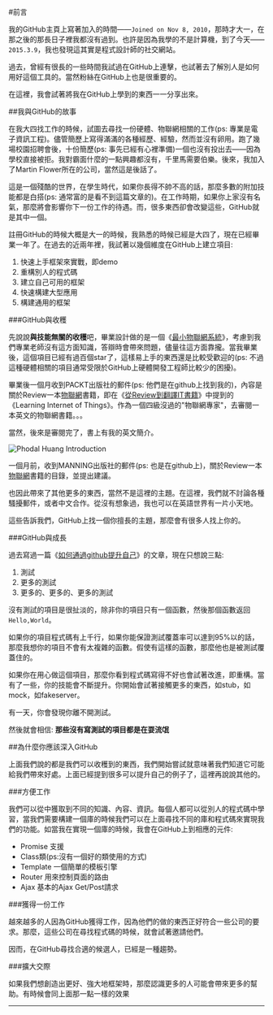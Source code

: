 #前言

我的GitHub主頁上寫著加入的時間——``Joined on Nov 8, 2010``，那時才大一，在那之後的那長日子裡我都沒有過到。也許是因為我學的不是計算機，到了今天——``2015.3.9``，我也發現這其實是程式設計師的社交網站。

過去，曾經有很長的一些時間我試過在GitHub上連擊，也試著去了解別人是如何用好這個工具的。當然粉絲在GitHub上也是很重要的。

在這裡，我會試著將我在GitHub上學到的東西一一分享出來。

##我與GitHub的故事

在我大四找工作的時候，試圖去尋找一份硬體、物聯網相關的工作(ps: 專業是電子資訊工程)。儘管簡歷上寫得滿滿的各種經歷、經驗，然而並沒有卵用。跑了幾場校園招聘會後，十份簡歷(ps: 事先已經有心裡準備)一個也沒有投出去——因為學校直接被拒。我對霸面什麼的一點興趣都沒有，千里馬需要伯樂。後來，我加入了Martin Flower所在的公司，當然這是後話了。

這是一個殘酷的世界，在學生時代，如果你長得不帥不高的話，那麼多數的附加技能都是白搭(ps: 通常富的是看不到這篇文章的)。在工作時期，如果你上家沒有名氣，那麼將會影響你下一份工作的待遇。而，很多東西卻會改變這些，GitHub就是其中一個。

註冊GitHub的時候大概是大一的時候，我熟悉的時候已經是大四了，現在已經畢業一年了。在過去的近兩年裡，我試著以幾個維度在GitHub上建立項目:

1. 快速上手框架來實戰，即demo
2. 重構別人的程式碼
3. 建立自己可用的框架
4. 快速構建大型應用
5. 構建通用的框架

###GitHub與收穫

先說說**與技能無關的收穫**吧，畢業設計做的是一個《[最小物聯網系統](https://github.com/phodal/iot)》，考慮到我們專業老師沒有這方面知識，答辯時會帶來問題，儘量往這方面靠攏。當我畢業後，這個項目已經有過百個star了，這樣易上手的東西還是比較受歡迎的(ps: 不過這種硬體相關的項目通常受限於GitHub上硬體開發工程師比較少的困擾)。

畢業後一個月收到PACKT出版社的郵件(ps: 他們是在github上找到我的)，內容是關於Review一本[物聯網](iot)書籍，即在《[從Review到翻譯IT書籍](http://www.phodal.com/blog/review-it-books-with-translate-book/)》中提到的《Learning Internet of Things》。作為一個四級沒過的"物聯網專家"，去審閱一本英文的物聯網書籍。。。

當然，後來是審閱完了，書上有我的英文簡介。

![Phodal Huang Introduction](./img/phodal-intro.jpg)

一個月前，收到MANNING出版社的郵件(ps: 也是在github上)，關於Review一本[物聯網](iot)書籍的目錄，並提出建議。

也因此帶來了其他更多的東西，當然不是這裡的主題。在這裡，我們就不討論各種騷擾郵件，或者中文合作。從沒有想象過，我也可以在英語世界有一片小天地。

這些告訴我們，GitHub上找一個你擅長的主題，那麼會有很多人找上你的。

###GitHub與成長

過去寫過一篇《[如何通過github提升自己](http://www.phodal.com/blog/use-github-grow-self/)》的文章，現在只想說三點:

1. 測試
2. 更多的測試
3. 更多的、更多的、更多的測試

沒有測試的項目是很扯淡的，除非你的項目只有一個函數，然後那個函數返回``Hello,World``。

如果你的項目程式碼有上千行，如果你能保證測試覆蓋率可以達到95%以的話，那麼我想你的項目不會有太複雜的函數。假使有這樣的函數，那麼他也是被測試覆蓋住的。

如果你在用心做這個項目，那麼你看到程式碼寫得不好也會試著改進，即重構。當有了一些，你的技能會不斷提升。你開始會試著接觸更多的東西，如stub，如mock，如fakeserver。

有一天，你會發現你離不開測試。

然後就會相信: **那些沒有寫測試的項目都是在耍流氓**

##為什麼你應該深入GitHub

上面我們說的都是我們可以收穫到的東西，我們開始嘗試就意味著我們知道它可能給我們帶來好處。上面已經提到很多可以提升自己的例子了，這裡再說說其他的。

###方便工作

我們可以從中獲取到不同的知識、內容、資訊。每個人都可以從別人的程式碼中學習，當我們需要構建一個庫的時候我們可以在上面尋找不同的庫和程式碼來實現我們的功能。如當我在實現一個庫的時候，我會在GitHub上到相應的元件:

- Promise 支援
- Class類(ps:沒有一個好的類使用的方式)
- Template 一個簡單的模板引擎
- Router 用來控制頁面的路由
- Ajax 基本的Ajax Get/Post請求

###獲得一份工作

越來越多的人因為GitHub獲得工作，因為他們的做的東西正好符合一些公司的要求。那麼，這些公司在尋找程式碼的時候，就會試著邀請他們。

因而，在GitHub尋找合適的候選人，已經是一種趨勢。

###擴大交際

如果我們想創造出更好、強大地框架時，那麼認識更多的人可能會帶來更多的幫助。有時候會同上面那一點一樣的效果

---
